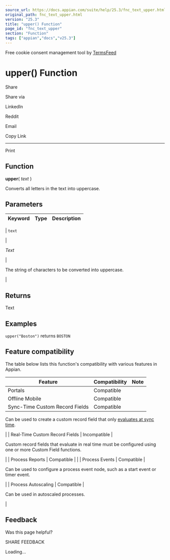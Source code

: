 ```yaml
---
source_url: https://docs.appian.com/suite/help/25.3/fnc_text_upper.html
original_path: fnc_text_upper.html
version: "25.3"
title: "upper() Function"
page_id: "fnc_text_upper"
section: "Function"
tags: ["appian","docs","v25.3"]
---
```



Free cookie consent management tool by [TermsFeed](https://www.termsfeed.com/)

# upper() Function

Share

Share via

LinkedIn

Reddit

Email

Copy Link

* * *

Print

## Function

**upper**( _text_ )

Converts all letters in the text into uppercase.

## Parameters

| Keyword | Type | Description |
| --- | --- | --- |
|
`text`

 |

_Text_

 |

The string of characters to be converted into uppercase.

 |

## Returns

Text

## Examples

`upper("Boston")` returns `BOSTON`

## Feature compatibility

The table below lists this function's compatibility with various features in Appian.

| Feature | Compatibility | Note |
| --- | --- | --- |
| Portals | Compatible |  |
| Offline Mobile | Compatible |  |
| Sync-Time Custom Record Fields | Compatible |
Can be used to create a custom record field that only [evaluates at sync time](custom-record-fields.html#prodlink-sync-time-evaluations).

 |
| Real-Time Custom Record Fields | Incompatible |

Custom record fields that evaluate in real time must be configured using one or more Custom Field functions.

 |
| Process Reports | Compatible |  |
| Process Events | Compatible |

Can be used to configure a process event node, such as a start event or timer event.

 |
| Process Autoscaling | Compatible |

Can be used in autoscaled processes.

 |

## Feedback

Was this page helpful?

SHARE FEEDBACK

Loading...